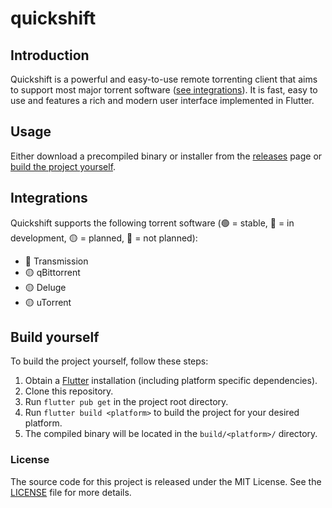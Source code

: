 # quickshift

## Introduction
Quickshift is a powerful and easy-to-use remote torrenting client that aims to support most major torrent software ([see integrations](#Integrations)). It is fast, easy to use and features a rich and modern user interface implemented in Flutter.

## Usage
Either download a precompiled binary or installer from the [releases](https://github.com/FantixX/quickshift/releases/latest) page or [build the project yourself](#Build_yourself).

## Integrations
Quickshift supports the following torrent software (🟢 = stable, 🔵 = in development, 🟡 = planned, 🔴 = not planned):
- 🔵 Transmission
- 🟡 qBittorrent
- 🟡 Deluge
- 🟡 uTorrent

## Build yourself
To build the project yourself, follow these steps:
1. Obtain a [Flutter](https://docs.flutter.dev/get-started/install) installation (including platform specific dependencies).
2. Clone this repository.
3. Run `flutter pub get` in the project root directory.
4. Run `flutter build <platform>` to build the project for your desired platform.
5. The compiled binary will be located in the `build/<platform>/` directory.





### License
The source code for this project is released under the MIT License. See the [LICENSE](LICENSE) file for more details.

